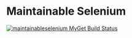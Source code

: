 # Maintainable Selenium
[![maintainableselenium MyGet Build Status](https://www.myget.org/BuildSource/Badge/maintainableselenium?identifier=9102bcad-e3db-41de-9e32-1ac3bbf43f90)](https://www.myget.org/)
